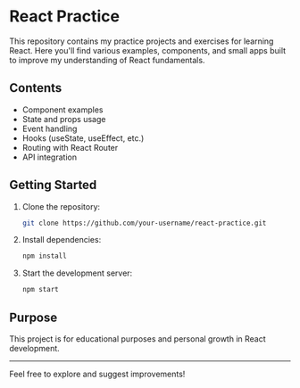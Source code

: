 # React Practice

This repository contains my practice projects and exercises for learning React. Here you'll find various examples, components, and small apps built to improve my understanding of React fundamentals.

## Contents

- Component examples
- State and props usage
- Event handling
- Hooks (useState, useEffect, etc.)
- Routing with React Router
- API integration

## Getting Started

1. Clone the repository:
    ```bash
    git clone https://github.com/your-username/react-practice.git
    ```
2. Install dependencies:
    ```bash
    npm install
    ```
3. Start the development server:
    ```bash
    npm start
    ```

## Purpose

This project is for educational purposes and personal growth in React development.

---

Feel free to explore and suggest improvements!